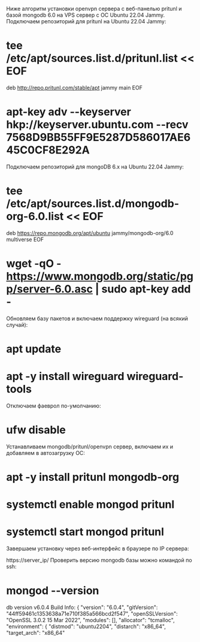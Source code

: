 Ниже алгоритм установки openvpn сервера с веб-панелью pritunl и базой mongodb 6.0 на VPS сервер c ОС Ubuntu 22.04 Jammy.
Подключаем репозиторий для pritunl на Ubuntu 22.04 Jammy:

# tee /etc/apt/sources.list.d/pritunl.list << EOF
deb http://repo.pritunl.com/stable/apt jammy main
EOF
# apt-key adv --keyserver hkp://keyserver.ubuntu.com --recv 7568D9BB55FF9E5287D586017AE645C0CF8E292A
Подключаем репозиторий для mongoDB 6.x на Ubuntu 22.04 Jammy:

# tee /etc/apt/sources.list.d/mongodb-org-6.0.list << EOF
deb https://repo.mongodb.org/apt/ubuntu jammy/mongodb-org/6.0 multiverse
EOF
# wget -qO - https://www.mongodb.org/static/pgp/server-6.0.asc | sudo apt-key add -
Обновляем базу пакетов и включаем поддержку wireguard (на всякий случай):

# apt update
# apt -y install wireguard wireguard-tools
Отключаем фаеврол по-умолчанию:

# ufw disable
Устанавливаем mongodb/pritunl/openvpn сервер, включаем их и добавляем в автозагрузку ОС:

# apt -y install pritunl mongodb-org
# systemctl enable mongod pritunl
# systemctl start mongod pritunl
Завершаем установку через веб-интерфейс в браузере по IP сервера:

https://server_ip/
Проверить версию mongodb базы можно командой по ssh:

# mongod --version
db version v6.0.4
Build Info: {
   "version": "6.0.4",
   "gitVersion": "44ff59461c1353638a71e710f385a566bcd2f547",
   "openSSLVersion": "OpenSSL 3.0.2 15 Mar 2022",
   "modules": [],
   "allocator": "tcmalloc",
   "environment": {
       "distmod": "ubuntu2204",
       "distarch": "x86_64",
       "target_arch": "x86_64"
